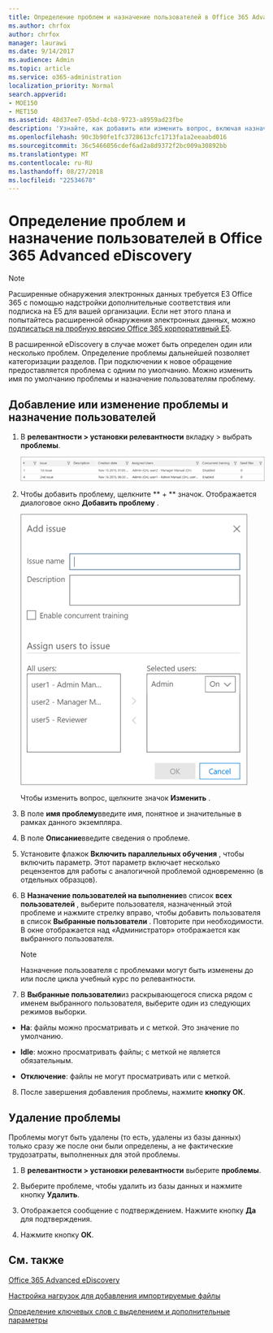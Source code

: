 ```yaml
---
title: Определение проблем и назначение пользователей в Office 365 Advanced eDiscovery
ms.author: chrfox
author: chrfox
manager: laurawi
ms.date: 9/14/2017
ms.audience: Admin
ms.topic: article
ms.service: o365-administration
localization_priority: Normal
search.appverid:
- MOE150
- MET150
ms.assetid: 48d37ee7-05bd-4cb8-9723-a8959ad23fbe
description: 'Узнайте, как добавить или изменить вопрос, включая назначение пользователей или удалить проблемы для случая обнаружения электронных данных в Office 365 расширенного обнаружения электронных данных.  '
ms.openlocfilehash: 90c3b90fe1fc3728613cfc1713fa1a2eeaabd016
ms.sourcegitcommit: 36c5466056cdef6ad2a8d9372f2bc009a30892bb
ms.translationtype: MT
ms.contentlocale: ru-RU
ms.lasthandoff: 08/27/2018
ms.locfileid: "22534678"
---
```

# <a name="define-issues-and-assign-users-in-office-365-advanced-ediscovery"></a>Определение проблем и назначение пользователей в Office 365 Advanced eDiscovery

> [!NOTE]
> Расширенные обнаружения электронных данных требуется E3 Office 365 с помощью надстройки дополнительные соответствия или подписка на E5 для вашей организации. Если нет этого плана и попытайтесь расширенной обнаружения электронных данных, можно [подписаться на пробную версию Office 365 корпоративный E5](https://go.microsoft.com/fwlink/p/?LinkID=698279). 
  
В расширенной eDiscovery в случае может быть определен один или несколько проблем. Определение проблемы дальнейшей позволяет категоризации разделов. При подключении к новое обращение предоставляется проблема с одним по умолчанию. Можно изменить имя по умолчанию проблемы и назначение пользователям проблему. 
  
## <a name="adding-or-editing-an-issue-and-assigning-users"></a>Добавление или изменение проблемы и назначение пользователей

1. В **релевантности \> установки релевантности** вкладку \> выбрать **проблемы**.
    
    ![Элементы для оценивания на вкладке "Настройка релевантности"](media/dfd8f9ef-b167-4ed9-980e-00ae98a97169.png)
  
2. Чтобы добавить проблему, щелкните ** + ** значок. Отображается диалоговое окно **Добавить проблему** . 
    
    ![Добавление элементов для оценивания на вкладке "Настройка релевантности"](media/c8e94982-139a-472a-b85d-282f2d742046.png)
  
    Чтобы изменить вопрос, щелкните значок **Изменить** . 
    
3. В поле **имя проблему**введите имя, понятное и значительные в рамках данного экземпляра. 
    
4. В поле **Описание**введите сведения о проблеме.
    
5. Установите флажок **Включить параллельных обучения** , чтобы включить параметр. Этот параметр включает несколько рецензентов для работы с аналогичной проблемой одновременно (в отдельных образцов). 
    
6. В **Назначение пользователей на выполнение**в список **всех пользователей** , выберите пользователя, назначенный этой проблеме и нажмите стрелку вправо, чтобы добавить пользователя в список **Выбранные пользователи** . Повторите при необходимости. В окне отображается над «Администратор» отображается как выбранного пользователя. 
    
    > [!NOTE]
    > Назначение пользователя с проблемами могут быть изменены до или после цикла учебный курс по релевантности. 
  
7. В **Выбранные пользователи**из раскрывающегося списка рядом с именем выбранного пользователя, выберите один из следующих режимов выборки. 
    
  - **На**: файлы можно просматривать и с меткой. Это значение по умолчанию.
    
  - **Idle**: можно просматривать файлы; с меткой не является обязательным.
    
  - **Отключение**: файлы не могут просматривать или с меткой.
    
8. После завершения добавления проблемы, нажмите **кнопку ОК**.
    
## <a name="deleting-issues"></a>Удаление проблемы

Проблемы могут быть удалены (то есть, удалены из базы данных) только сразу же после они были определены, а не фактические трудозатраты, выполненных для этой проблемы. 
  
1. В **релевантности \> установки релевантности** выберите **проблемы**.
    
2. Выберите проблеме, чтобы удалить из базы данных и нажмите кнопку **Удалить**.
    
3. Отображается сообщение с подтверждением. Нажмите кнопку **Да** для подтверждения. 
    
4. Нажмите кнопку **ОК**.
    
## <a name="see-also"></a>См. также

[Office 365 Advanced eDiscovery](office-365-advanced-ediscovery.md)
  
[Настройка нагрузок для добавления импортируемые файлы](set-up-loads-to-add-imported-files.md)
  
[Определение ключевых слов с выделением и дополнительные параметры](define-highlighted-keywords-and-advanced-options.md)

